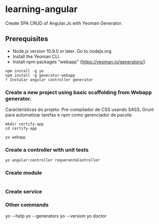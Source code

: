 # learning-angular

Create SPA CRUD of Angular.Js with Yeoman Generator.

## Prerequisites

 - Node.js version 10.9.0 or later. Go to nodejs.org.
 - Install the Yeoman CLI.
 - Install npm packages "webapp" (https://yeoman.io/generators/)

```shell
npm install -g yo
npm install -g generator-webapp
? Instalar angular controller generator
```

### Create a new project using basic scaffolding from Webapp generator.

Características do projeto: Pre-compilador de CSS usando SASS, Grunt para automatizar tarefas e npm como gerenciador de pacote.

```shell
mkdir certify-app
cd certify-app

yo webapp
```

### Create a controller with unit tests

```shell
yo angular:controller requerenteController

```

### Create module
```shell

```

### Create service

### Other commands

yo --help
yo --generators
yo --version
yo doctor